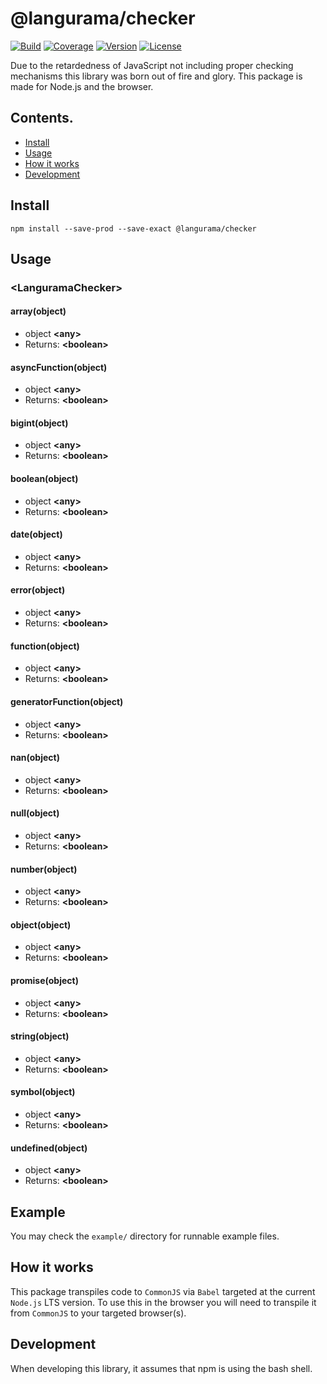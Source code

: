 # @langurama/checker

[![Build](https://img.shields.io/github/workflow/status/langurama/checker/Langurama%20Checker?style=for-the-badge)](https://github.com/langurama/checker/actions?query=workflow%3A%22Langurama+Checker%22)
[![Coverage](https://img.shields.io/codecov/c/github/langurama/checker?style=for-the-badge)](https://codecov.io/gh/langurama/checker/branch/master)
[![Version](https://img.shields.io/npm/v/@langurama/checker.svg?style=for-the-badge)](https://www.npmjs.com/package/@langurama/checker)
[![License](https://img.shields.io/npm/l/@langurama/checker.svg?style=for-the-badge)](https://github.com/langurama/checker/blob/master/LICENSE)

Due to the retardedness of JavaScript not including proper checking mechanisms this library was born out of fire and glory. This package is made for Node.js and the browser.

## Contents.

-   [ Install ](#install)
-   [ Usage ](#usage)
-   [ How it works ](#how-it-works)
-   [ Development ](#development)

<a name="install"></a>

## Install

```
npm install --save-prod --save-exact @langurama/checker
```

<a name="usage"></a>

## Usage

### \<LanguramaChecker\>

#### array(object)

-   object **\<any\>**
-   Returns: **\<boolean\>**

#### asyncFunction(object)

-   object **\<any\>**
-   Returns: **\<boolean\>**

#### bigint(object)

-   object **\<any\>**
-   Returns: **\<boolean\>**

#### boolean(object)

-   object **\<any\>**
-   Returns: **\<boolean\>**

#### date(object)

-   object **\<any\>**
-   Returns: **\<boolean\>**

#### error(object)

-   object **\<any\>**
-   Returns: **\<boolean\>**

#### function(object)

-   object **\<any\>**
-   Returns: **\<boolean\>**

#### generatorFunction(object)

-   object **\<any\>**
-   Returns: **\<boolean\>**

#### nan(object)

-   object **\<any\>**
-   Returns: **\<boolean\>**

#### null(object)

-   object **\<any\>**
-   Returns: **\<boolean\>**

#### number(object)

-   object **\<any\>**
-   Returns: **\<boolean\>**

#### object(object)

-   object **\<any\>**
-   Returns: **\<boolean\>**

#### promise(object)

-   object **\<any\>**
-   Returns: **\<boolean\>**

#### string(object)

-   object **\<any\>**
-   Returns: **\<boolean\>**

#### symbol(object)

-   object **\<any\>**
-   Returns: **\<boolean\>**

#### undefined(object)

-   object **\<any\>**
-   Returns: **\<boolean\>**

<a name="example"></a>

## Example

You may check the `example/` directory for runnable example files.

<a name="how-it-works"></a>

## How it works

This package transpiles code to `CommonJS` via `Babel` targeted at the current `Node.js` LTS version. To use this in the browser you will need to transpile it from `CommonJS` to your targeted browser(s).

## Development

When developing this library, it assumes that npm is using the bash shell.
